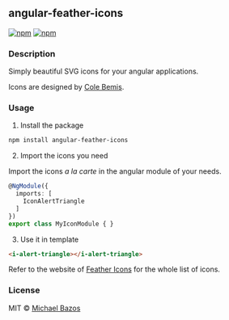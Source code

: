 ## angular-feather-icons

[![npm](https://img.shields.io/npm/v/angular-feather-icons.svg)]()
[![npm](https://img.shields.io/npm/l/angular-feather-icons.svg)]()

### Description

Simply beautiful SVG icons for your angular applications. 

Icons are designed by [Cole Bemis](https://github.com/colebemis/).

### Usage

1. Install the package

```sh
npm install angular-feather-icons
```

2. Import the icons you need

Import the icons _a la carte_ in the angular module of your needs.

```ts
@NgModule({
  imports: [
    IconAlertTriangle
  ]
})
export class MyIconModule { }
```

3. Use it in template

```html
<i-alert-triangle></i-alert-triangle>
```
    
Refer to the website of [Feather Icons](https://feathericons.com/) for the whole list of icons.


### License

MIT © [Michael Bazos](mailto:micabazos@gmail.com)
